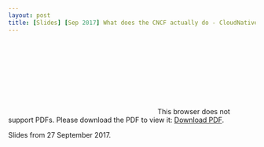 ```yaml
---
layout: post
title: [Slides] [Sep 2017] What does the CNCF actually do - CloudNative conference 
---
```


<object data="http://www.oicheryl.com/resources/what-does-the-CNCF-actually-do.pdf" type="application/pdf" width="700px" height="700px">
    <embed src="http://www.oicheryl.com/resources/what-does-the-CNCF-actually-do.pdf">
        This browser does not support PDFs. Please download the PDF to view it: <a href="http://www.oicheryl.com/resources/what-does-the-CNCF-actually-do.pdf">Download PDF</a>.
    </embed>
</object>

Slides from 27 September 2017.
